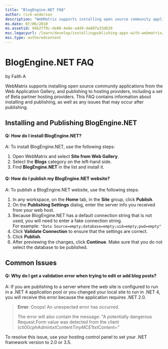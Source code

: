 ```yaml
---
title: "BlogEngine.NET FAQ"
author: rick-anderson
description: "WebMatrix supports installing open source community applications from the Web Application Gallery, and publishing to hosting providers, including a set of Be..."
ms.date: 07/06/2010
ms.assetid: 94b2ff9c-de00-4e0e-add9-de807a33d626
msc.legacyurl: /learn/develop/installingpublishing-apps-with-webmatrix/blogenginenet-faq
msc.type: authoredcontent
---
```

# BlogEngine.NET FAQ

by Faith A

WebMatrix supports installing open source community applications from the Web Application Gallery, and publishing to hosting providers, including a set of Beta partner hosting providers. This FAQ contains information about installing and publishing, as well as any issues that may occur after publishing.

## Installing and Publishing BlogEngine.NET

#### Q: How do I install BlogEngine.NET?

A: To install BlogEngine.NET, use the following steps:

1. Open WebMatrix and select **Site from Web Gallery**.
2. Select the **Blogs** category on the left-hand side.
3. Find **BlogEngine.NET** in the list and install it.

#### Q: How do I publish my BlogEngine.NET website?

A: To publish a BlogEngine.NET website, use the following steps:

1. In any workspace, on the **Home** tab, in the **Site** group, click **Publish**.
2. On the **Publishing Settings** dialog, enter the server info you received from your web host.
3. Because BlogEngine.NET has a default connection string that is not used, you will need to enter a fake connection string.   
 For example: `"Data Source=empty;database=empty;uid=empty;pwd=empty"`
4. Click **Validate Connection** to ensure that the settings are correct.
5. Click **Publish**.
6. After previewing the changes, click **Continue**. Make sure that you do not select the database to be published.

## Common Issues

#### Q: Why do I get a validation error when trying to edit or add blog posts?

A: If you are publishing to a server where the web site is configured to run in a .NET 4 application pool or you changed your local site to run in .NET 4, you will receive this error because the application requires .NET 2.0.

> **Error**: Ooops! An unexpected error has occurred.
> 
> The error will also contain the message: "A potentially dangerous Request.Form value was detected from the client (ctl00$cphAdmin$txtContent$TinyMCE1$txtContent="

To resolve this issue, use your hosting control panel to set your .NET framework version to 2.0 or 3.5.
